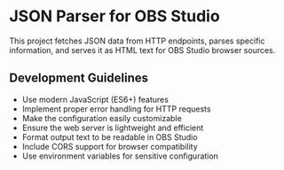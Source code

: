 <!-- Use this file to provide workspace-specific custom instructions to Copilot. For more details, visit https://code.visualstudio.com/docs/copilot/copilot-customization#_use-a-githubcopilotinstructionsmd-file -->

# JSON Parser for OBS Studio

This project fetches JSON data from HTTP endpoints, parses specific information, and serves it as HTML text for OBS Studio browser sources.

## Development Guidelines

- Use modern JavaScript (ES6+) features
- Implement proper error handling for HTTP requests
- Make the configuration easily customizable
- Ensure the web server is lightweight and efficient
- Format output text to be readable in OBS Studio
- Include CORS support for browser compatibility
- Use environment variables for sensitive configuration
